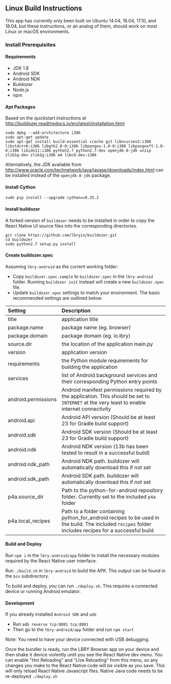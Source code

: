 ## Linux Build Instructions

This app has currently only been built on Ubuntu 14.04, 16.04, 17.10, and 18.04, but these instructions, or an analog of them, should work on most Linux or macOS environments.

### Install Prerequisites

#### Requirements
* JDK 1.8
* Android SDK
* Android NDK
* Buildozer
* Node.js
* npm

#### Apt Packages
Based on the quickstart instructions at http://buildozer.readthedocs.io/en/latest/installation.html
```
sudo dpkg --add-architecture i386
sudo apt-get update
sudo apt-get install build-essential ccache git libncurses5:i386 libstdc++6:i386 libgtk2.0-0:i386 libpangox-1.0-0:i386 libpangoxft-1.0-0:i386 libidn11:i386 python2.7 python2.7-dev openjdk-8-jdk unzip zlib1g-dev zlib1g:i386 m4 libc6-dev-i386
```
Alternatively, the JDK available from http://www.oracle.com/technetwork/java/javase/downloads/index.html can be installed instead of the `openjdk-8-jdk` package.

#### Install Cython
```
sudo pip install --upgrade cython==0.25.2
```

#### Install buildozer
A forked version of `buildozer` needs to be installed in order to copy the React Native UI source files into the corresponding directories.
```
git clone https://github.com/lbryio/buildozer.git
cd buildozer
sudo python2.7 setup.py install
```

#### Create buildozer.spec
Assuming `lbry-android` as the current working folder:
* Copy `buildozer.spec.sample` to `buildozer.spec` in the `lbry-android` folder. Running `buildozer init` instead will create a new `buildozer.spec` file.
* Update `buildozer.spec` settings to match your environment. The basic recommended settings are outlined below.


| Setting             | Description                  |
|:------------------- |:-----------------------------|
| title               | application title            |
| package.name        | package name (eg. browser)   |
| package.domain      | package domain (eg. io.lbry) |
| source.dir          | the location of the application main.py |
| version             | application version          |
| requirements        | the Python module requirements for building the application |
| services            | list of Android background services and their corresponding Python entry points |
| android.permissions | Android manifest permissions required by the application. This should be set to `INTERNET` at the very least to enable internet connectivity |
| android.api         | Android API version (Should be at least 23 for Gradle build support) |
| android.sdk         | Android SDK version (Should be at least 23 for Gradle build support) |
| android.ndk         | Android NDK version (13b has been tested to result in a successful build) |
| android.ndk_path    | Android NDK path. buildozer will automatically download this if not set |
| android.sdk_path    | Android SDK path. buildozer will automatically download this if not set |
| p4a.source_dir      | Path to the python-for-android repository folder. Currently set to the included `p4a` folder |
| p4a.local_recipes   | Path to a folder containing python_for_android recipes to be used in the build. The included `recipes` folder includes recipes for a successful build |

#### Build and Deploy
Run `npm i` in the `lbry-android/app` folder to install the necessary modules required by the React Native user interface.

Run `./build.sh` in `lbry-android` to build the APK. The output can be found in the `bin` subdirectory.

To build and deploy, you can run `./deploy.sh`. This requires a connected device or running Android emulator.

#### Development
If you already installed `Android SDK` and `adb`

* Run `adb reverse tcp:8081 tcp:8081`
* Then go to the `lbry-android/app` folder and run `npm start` 

Note: You need to have your device connected with USB debugging.

Once the bundler is ready, run the LBRY Browser app on your device and then shake it device violently until you see the React Native dev menu. You can enable "Hot Reloading" and "Live Reloading" from this menu, so any changes you make to the React Native code will be visible as you save. This will only reload React Native Javascript files. Native Java code needs to be re-deployed `./deploy.sh`
